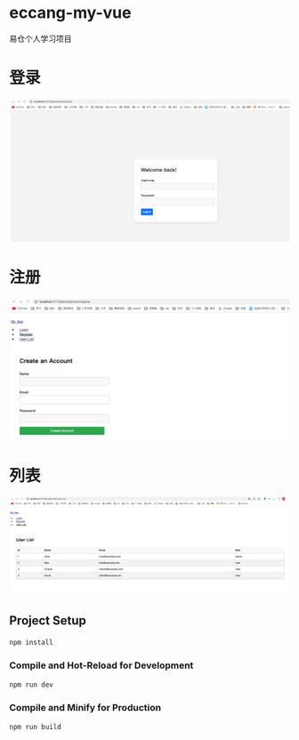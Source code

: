 # eccang-my-vue

易仓个人学习项目

# 登录
![登录](https://github.com/tanghang55/eccang-my-vue/blob/main/public/img/851681829136_.pic.jpg?raw=true)

# 注册
![注册](https://github.com/tanghang55/eccang-my-vue/blob/main/public/img/861681829159_.pic.jpg?raw=true)


# 列表
![列表](https://github.com/tanghang55/eccang-my-vue/blob/main/public/img/871681829172_.pic.jpg?raw=true)


## Project Setup

```sh
npm install
```

### Compile and Hot-Reload for Development

```sh
npm run dev
```

### Compile and Minify for Production

```sh
npm run build
```



